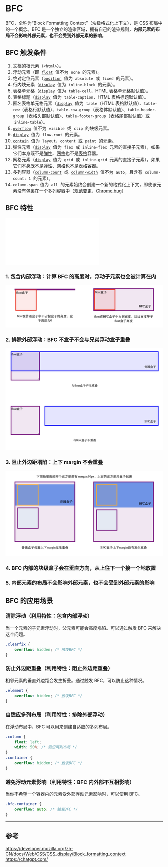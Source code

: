 # BFC

BFC，全称为“Block Formatting Context”（块级格式化上下文），是 CSS 布局中的一个概念。BFC 是一个独立的渲染区域，拥有自己的渲染规则，**内部元素的布局不会影响外部元素，也不会受到外部元素的影响**。

## BFC 触发条件

1. 文档的根元素（`<html>`）。
2. 浮动元素（即  [`float`](https://developer.mozilla.org/zh-CN/docs/Web/CSS/float)  值不为  `none`  的元素）。
3. 绝对定位元素（[`position`](https://developer.mozilla.org/zh-CN/docs/Web/CSS/position)  值为  `absolute`  或  `fixed`  的元素）。
4. 行内块元素（[`display`](https://developer.mozilla.org/zh-CN/docs/Web/CSS/display)  值为  `inline-block`  的元素）。
5. 表格单元格（[`display`](https://developer.mozilla.org/zh-CN/docs/Web/CSS/display)  值为  `table-cell`，HTML 表格单元格默认值）。
6. 表格标题（[`display`](https://developer.mozilla.org/zh-CN/docs/Web/CSS/display)  值为  `table-caption`，HTML 表格标题默认值）。
7. 匿名表格单元格元素（[`display`](https://developer.mozilla.org/zh-CN/docs/Web/CSS/display)  值为  `table`（HTML 表格默认值）、`table-row`（表格行默认值）、`table-row-group`（表格体默认值）、`table-header-group`（表格头部默认值）、`table-footer-group`（表格尾部默认值）或  `inline-table`）。
8. [`overflow`](https://developer.mozilla.org/zh-CN/docs/Web/CSS/overflow)  值不为  `visible`  或  `clip`  的块级元素。
9. [`display`](https://developer.mozilla.org/zh-CN/docs/Web/CSS/display)  值为  `flow-root`  的元素。
10. [`contain`](https://developer.mozilla.org/zh-CN/docs/Web/CSS/contain)  值为  `layout`、`content`  或  `paint`  的元素。
11. 弹性元素（[`display`](https://developer.mozilla.org/zh-CN/docs/Web/CSS/display)  值为  `flex`  或  `inline-flex`  元素的直接子元素），如果它们本身既不是[弹性](https://developer.mozilla.org/zh-CN/docs/Glossary/Flex_Container)、[网格](https://developer.mozilla.org/zh-CN/docs/Glossary/Grid_Container)也不是[表格](https://developer.mozilla.org/zh-CN/docs/Web/CSS/CSS_table)容器。
12. 网格元素（[`display`](https://developer.mozilla.org/zh-CN/docs/Web/CSS/display)  值为  `grid`  或  `inline-grid`  元素的直接子元素），如果它们本身既不是[弹性](https://developer.mozilla.org/zh-CN/docs/Glossary/Flex_Container)、[网格](https://developer.mozilla.org/zh-CN/docs/Glossary/Grid_Container)也不是[表格](https://developer.mozilla.org/zh-CN/docs/Web/CSS/CSS_table)容器。
13. 多列容器（[`column-count`](https://developer.mozilla.org/zh-CN/docs/Web/CSS/column-count)  或  [`column-width`](https://developer.mozilla.org/en-US/docs/Web/CSS/column-width '此页面目前仅提供英文版本')  值不为  `auto`，且含有  `column-count: 1`  的元素）。
14. `column-span`  值为  `all`  的元素始终会创建一个新的格式化上下文，即使该元素没有包裹在一个多列容器中（[规范变更](https://github.com/w3c/csswg-drafts/commit/a8634b96900279916bd6c505fda88dda71d8ec51)、[Chrome bug](https://bugs.chromium.org/p/chromium/issues/detail?id=709362)）

## BFC 特性

![BFC特性示例.html](/code/css/bfc/bfc.html)

### 1. **包含内部浮动**：计算 BFC 的高度时，浮动子元素也会被计算在内

![包含内部浮动](/css/assets/bfc/contain-internal-floats.png)

### 2. **排除外部浮动**：BFC 不盒子不会与兄弟浮动盒子重叠

![排除外部浮动](/css/assets/bfc/exclude-external-floats.png)

### 3. **阻止外边距塌陷**：上下 margin 不会重叠

![阻止外边距塌陷](/css/assets/bfc/prevent-margin-collapsing.png)

### 4. BFC 内部的块级盒子会在垂直方向，从上往下一个接一个地放置

### 5. 内部元素的布局不会影响外部元素，也不会受到外部元素的影响

## BFC 的应用场景

### 清除浮动（利用特性：包含内部浮动）

当一个元素的子元素浮动时，父元素可能会高度塌陷。可以通过触发 BFC 来解决这个问题。

```css
.clearfix {
    overflow: hidden; /* 触发BFC */
}
```

### 防止外边距重叠（利用特性：阻止外边距重叠）

相邻元素的垂直外边距会发生折叠。通过触发 BFC，可以防止这种情况。

```css
.element {
    overflow: hidden; /* 触发BFC */
}
```

### 自适应多列布局（利用特性：排除外部浮动）

在浮动布局中，BFC 可以用来创建自适应的多列布局。

```css
.column {
    float: left;
    width: 50%; /* 假设两列布局 */
}
.container {
    overflow: hidden; /* 触发BFC */
}
```

### 避免浮动元素影响（利用特性：BFC 内外部不互相影响）

当你不希望一个容器内的元素受外部浮动元素影响时，可以使用 BFC。

```css
.bfc-container {
    overflow: auto; /* 触发BFC */
}
```

---

## 参考

https://developer.mozilla.org/zh-CN/docs/Web/CSS/CSS_display/Block_formatting_context
https://chatgpt.com/
